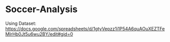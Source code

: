# Soccer-Analysis

Using Dataset: https://docs.google.com/spreadsheets/d/1gtyVepzz1i1P54A6quAOuXEZTFeMIrHb0Jt5u6wu2BY/edit#gid=0
